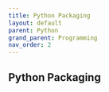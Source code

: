 ```yaml
---
title: Python Packaging
layout: default
parent: Python
grand_parent: Programming
nav_order: 2
---
```


## Python Packaging
